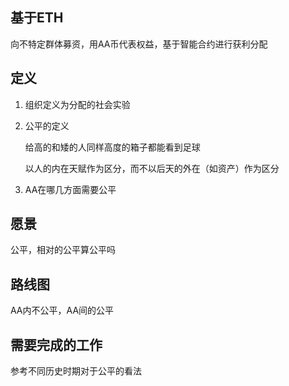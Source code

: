 ## 基于ETH

向不特定群体募资，用AA币代表权益，基于智能合约进行获利分配

## 定义

1. 组织定义为分配的社会实验

2. 公平的定义
   
   给高的和矮的人同样高度的箱子都能看到足球

   以人的内在天赋作为区分，而不以后天的外在（如资产）作为区分

3. AA在哪几方面需要公平

## 愿景

公平，相对的公平算公平吗

## 路线图

AA内不公平，AA间的公平

## 需要完成的工作

参考不同历史时期对于公平的看法
